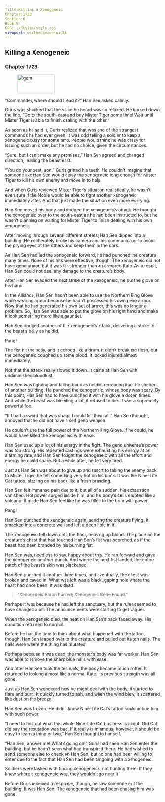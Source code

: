 ```yaml
---
Title:Killing a Xenogeneic 
Chapter:1723 
Section:6 
Book:5 
CSS:../Styles/style.css 
viewport: width=device-width
---
```

  
## Killing a Xenogeneic
### Chapter 1723
  
<figure>
	<img src="../Images/gem.gif" alt="gem" id="gem" width="120" height="60" />
</figure>
  

  
“Commander, where should I lead it?” Han Sen asked calmly.

Guris was shocked that the voice he heard was so relaxed. He barked down the line, “Go to the south-east and buy Mister Tiger some time! Wait until Mister Tiger is able to finish dealing with the other.”

As soon as he said it, Guris realized that was one of the strangest commands he had ever given. It was odd telling a soldier to keep a xenogeneic busy for some time. People would think he was crazy for issuing such an order, but he had no choice, given the circumstances.

“Sure, but I can’t make any promises.” Han Sen agreed and changed direction, leading the beast east.

“You do your best, son.” Guris gritted his teeth. He couldn’t imagine that someone like Han Sen would delay the xenogeneic long enough for Mister Tiger to kill his own enemy and move in to help.

And when Guris reviewed Mister Tiger’s situation realistically, he wasn’t even sure if the Noble would be able to fight another xenogeneic immediately after. And that just made the situation even more worrying.

Han Sen moved his body and dodged the xenogeneic’s attack. He brought the xenogeneic over to the south-east as he had been instructed to, but he wasn’t planning on waiting for Mister Tiger to finish dealing with his own xenogeneic.

After moving through several different streets, Han Sen dipped into a building. He deliberately broke his camera and his communicator to avoid the prying eyes of the others and keep them in the dark.

As Han Sen had led the xenogeneic forward, he had punched the creature many times. None of his hits were effective, though. The xenogeneic did not have geno armor, but it was far stronger than an armored Kate. As a result, Han Sen could not deal any damage to the creature’s body.

After Han Sen evaded the next strike of the xenogeneic, he put the glove on his hand.

In the Alliance, Han Sen hadn’t been able to use the Northern King Glove while wearing armor because he hadn’t possessed his own geno armor. Now that he had generated his own set of armor, this was no longer a problem. So, Han Sen was able to put the glove on his right hand and make it look something more like a gauntlet.

Han Sen dodged another of the xenogeneic’s attack, delivering a strike to the beast’s belly as he did.

Pang!

The fist hit the belly, and it echoed like a drum. It didn’t break the flesh, but the xenogeneic coughed up some blood. It looked injured almost immediately.

Not that the attack really slowed it down. It came at Han Sen with undiminished bloodlust.

Han Sen was fighting and falling back as he did, retreating into the shelter of another building. He punched the xenogeneic, whose body was scary. By this point, Han Sen had to have punched it with his glove a dozen times. And while the beast was bleeding a lot, it refused to die. It was a supremely powerful foe.

“If I had a sword that was sharp, I could kill them all,” Han Sen thought, annoyed that he did not have a self geno weapon.

He couldn’t use the full power of the Northern King Glove. If he could, he would have killed the xenogeneic with ease.

Han Sen used up a lot of his energy in the fight. The geno universe’s power was too strong. His repeated castings were exhausting his energy at an alarming rate, and Han Sen fought the xenogeneic with all the effort and energy he could spare. But a while after, he felt very tired.

Just as Han Sen was about to give up and resort to taking the enemy back to Mister Tiger, he felt something very hot on his back. It was the Nine-Life Cat tattoo, sizzling on his back like a fresh branding.

Han Sen felt immense pain due to it, but all of a sudden, his exhaustion vanished. Hot power surged inside him, and his body’s cells erupted like a volcano. It made Han Sen feel like he was filled to the brim with power.

Pang!

Han Sen punched the xenogeneic again, sending the creature flying. It smacked into a concrete wall and left a deep hole in it.

The xenogeneic fell down onto the floor, heaving up blood. The place on the creature’s chest that had touched Han Sen’s fist was scorched, as if the beast had been branded by his burning fist

Han Sen was, needless to say, happy about this. He ran forward and gave the xenogeneic another punch. And where the next fist landed, the entire patch of the beast’s skin was blackened.

Han Sen punched it another three times, and eventually, the chest was broken and caved in. What was left was a black, gaping hole where the heart had once been. It was dead.

> “Xenogeneic Baron hunted; Xenogeneic Gene Found.”

Perhaps it was because he had left the sanctuary, but the rules seemed to have changed a bit. The announcements were starting to get vaguer.

When the xenogeneic died, the heat on Han Sen’s back faded away. His condition returned to normal.

Before he had the time to think about what happened with the tattoo, though, Han Sen leaped over to the creature and pulled out its ten nails. The nails were where the thing had mutated.

Perhaps because it was dead, the monster’s body was far weaker. Han Sen was able to remove the sharp blue nails with ease.

And after Han Sen took the ten nails, the body became much softer. It returned to looking almost like a normal Kate. Its previous strength was all gone.

Just as Han Sen wondered how he might deal with the body, it started to flare and burn. It quickly turned to ash, and when the wind blew, it scattered like dust on the breeze.

Han Sen was frozen. He didn’t know Nine-Life Cat’s tattoo could imbue him with such power.

“I need to find out what this whole Nine-Life Cat business is about. Old Cat did say the reputation was bad. If it really is infamous, however, it should be easy to learn a thing or two,” Han Sen thought to himself.

“Han Sen, answer me! What’s going on!” Guris had seen Han Sen enter the building, but he hadn’t seen what had transpired there. He had wished to send someone else to check on Han Sen, but no one had been willing to enter due to the fact that Han Sen had been tangoing with a xenogeneic.

Soldiers were tasked with finding xenogeneics, not hunting them. If they knew where a xenogeneic was, they wouldn’t go near it

Before Guris received a response, though, he saw someone exit the building. It was Han Sen. The xenogeneic that had been chasing him was gone.